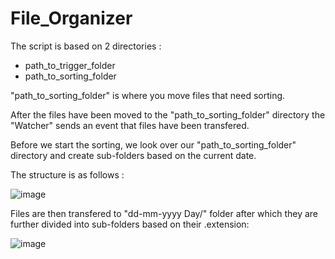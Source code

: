 # File_Organizer
The script is based on 2 directories : 
- path_to_trigger_folder
- path_to_sorting_folder

"path_to_sorting_folder" is where you move files that need sorting.


After the files have been moved to the "path_to_sorting_folder" directory the "Watcher" sends an event that files have been transfered.


Before we start the sorting, we look over our "path_to_sorting_folder" directory and create sub-folders based on the current date.

The structure is as follows :

![image](https://user-images.githubusercontent.com/22921655/151804481-4ad09681-c04b-405a-88b4-209a59825aac.png)

Files are then transfered to "dd-mm-yyyy Day/" folder after which they are further divided into sub-folders based on their .extension:

![image](https://user-images.githubusercontent.com/22921655/151804628-4c013cea-5396-4ae8-bd8d-22fae37ab72a.png)
